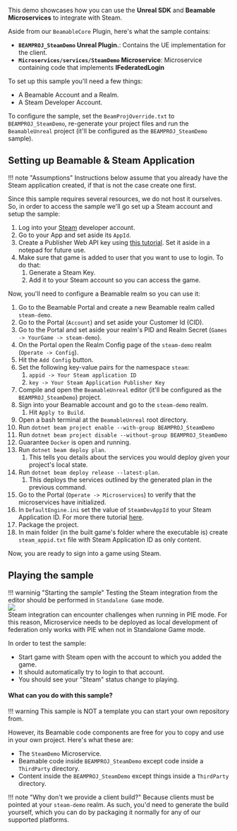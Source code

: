 <style>
img[src*='#center'] { 
    display: block;
    margin: auto;
}
</style>

This demo showcases how you can use the **Unreal SDK** and **Beamable Microservices** to integrate with Steam.

Aside from our `BeamableCore` Plugin, here's what the sample contains:

- **`BEAMPROJ_SteamDemo` Unreal Plugin.**: Contains the UE implementation for the client.
- **`Microservices/services/SteamDemo` Microservice**: Microservice containing code that implements **IFederatedLogin**

To set up this sample you'll need a few things:

- A Beamable Account and a Realm.
- A Steam Developer Account.

To configure the sample, set the `BeamProjOverride.txt` to `BEAMPROJ_SteamDemo`, re-generate your project files and run the `BeamableUnreal` project (it'll be configured as the `BEAMPROJ_SteamDemo` sample).

## Setting up Beamable & Steam Application

!!! note "Assumptions"
	Instructions below assume that you already have the Steam application created, if that is not the case create one first.

Since this sample requires several resources, we do not host it ourselves. So, in order to access the sample we'll go set up a Steam account and setup the sample:

1. Log into your [Steam](https://partner.steamgames.com/apps) developer account.
2. Go to your App and set aside its `AppId`.
3. Create a Publisher Web API key using [this tutorial](https://partner.steamgames.com/doc/webapi_overview/auth#publisher-keys). Set it aside in a notepad for future use.
4. Make sure that game is added to user that you want to use to login. To do that:
	1. Generate a Steam Key.
	2. Add it to your Steam account so you can access the game.

Now, you'll need to configure a Beamable realm so you can use it:

1. Go to the Beamable Portal and create a new Beamable realm called `steam-demo`.
2. Go to the Portal (`Account`) and set aside your Customer Id (CID).
3. Go to the Portal and set aside your realm's PID and Realm Secret (`Games -> YourGame -> steam-demo`).
4. On the Portal open the Realm Config page of the `steam-demo` realm (`Operate -> Config`).
5. Hit the `Add Config` button.
6. Set the following key-value pairs for the namespace `steam`:
   1. `appid -> Your Steam application ID`
   2. `key -> Your Steam Application Publisher Key` 
7. Compile and open the `BeamableUnreal` editor (it'll be configured as the `BEAMPROJ_SteamDemo`) project.
8. Sign into your Beamable account and go to the `steam-demo` realm.
	1. Hit `Apply to Build`.
9.  Open a bash terminal at the `BeamableUnreal` root directory.
10. Run `dotnet beam project enable --with-group BEAMPROJ_SteamDemo`
11. Run `dotnet beam project disable --without-group BEAMPROJ_SteamDemo`
12. Guarantee `Docker` is open and running.
13. Run `dotnet beam deploy plan`. 
	1. This tells you details about the services you would deploy given your project's local state.
14. Run `dotnet beam deploy release --latest-plan`. 
	1. This deploys the services outlined by the generated plan in the previous command. 
15. Go to the Portal (`Operate -> Microservices`) to verify that the microservices have initialized.
17. In `DefaultEngine.ini` set the value of `SteamDevAppId` to your Steam Application ID. For more there tutorial [here](https://docs.unrealengine.com/4.27/en-US/ProgrammingAndScripting/Online/Steam/).
18. Package the project.
19. In main folder (in the built game's folder where the executable is) create `steam_appid.txt` file with Steam Application ID as only content.

Now, you are ready to sign into a game using Steam.

## Playing the sample

!!! warninig "Starting the sample"
	Testing the Steam integration from the editor should be performed in `Standalone Game` mode. 
	![](./images/steam-demo-PIE-mode.png#center)
	Steam integration can encounter challenges when running in PIE mode. For this reason, 	Microservice needs to be deployed as local development of federation only works with PIE when not in Standalone Game mode.


In order to test the sample:

- Start game with Steam open with the account to which you added the game.
- It should automatically try to login to that account.
- You should see your "Steam" status change to playing.

#### What can you do with this sample?

!!! warning 
	This sample is NOT a template you can start your own repository from.

However, its Beamable code components are free for you to copy and use in your own project. Here's what these are:

- The `SteamDemo` Microservice.
- Beamable code inside `BEAMPROJ_SteamDemo` except code inside a `ThirdParty` directory.
- Content inside the `BEAMPROJ_SteamDemo` except things inside a `ThirdParty` directory.

!!! note "Why don't we provide a client build?"
	Because clients must be pointed at your `steam-demo` realm. As such, you'd need to generate the build yourself, which you can do by packaging it normally for any of our supported platforms.